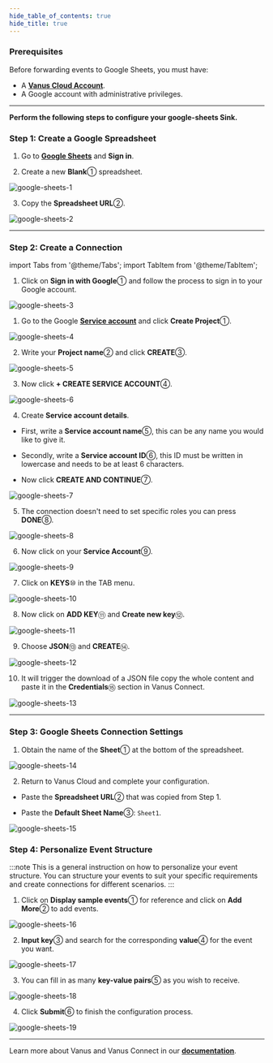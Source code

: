 ```yaml
--- 
hide_table_of_contents: true
hide_title: true
---
```


### Prerequisites

Before forwarding events to Google Sheets, you must have:

- A [**Vanus Cloud Account**](https://cloud.vanus.ai).
- A Google account with administrative privileges.

---

**Perform the following steps to configure your google-sheets Sink.**

### Step 1: Create a Google Spreadsheet

1. Go to [**Google Sheets**](https://docs.google.com/spreadsheets/u/0/) and **Sign in**.

2. Create a new **Blank**① spreadsheet.

![google-sheets-1](images/google-sheets-1.webp)

3. Copy the **Spreadsheet URL**②.

![google-sheets-2](images/google-sheets-2.webp)

---

### Step 2: Create a Connection

import Tabs from '@theme/Tabs';
import TabItem from '@theme/TabItem';

<Tabs>

<TabItem label="Authentication via Google" value="authentication-via-google">

1. Click on **Sign in with Google**① and follow the process to sign in to your Google account.

![google-sheets-3](images/google-sheets-3.webp)

</TabItem>

<TabItem label="Service Account Credentials" value="service-account-credentials">

1. Go to the Google [**Service account**](https://console.cloud.google.com/iam-admin/serviceaccounts) and click **Create Project**①.

![google-sheets-4](images/google-sheets-4.webp)

2. Write your **Project name**② and click **CREATE**③.

![google-sheets-5](images/google-sheets-5.webp)

3. Now click **+ CREATE SERVICE ACCOUNT**④.

![google-sheets-6](images/google-sheets-6.webp)

4. Create **Service account details**.

- First, write a **Service account name**⑤, this can be any name you would like to give it.

- Secondly, write a **Service account ID**⑥, this ID must be written in lowercase and needs to be at least 6 characters.

- Now click **CREATE AND CONTINUE**⑦.

![google-sheets-7](images/google-sheets-7.webp)

5. The connection doesn't need to set specific roles you can press **DONE**⑧.

![google-sheets-8](images/google-sheets-8.webp)

6. Now click on your **Service Account**⑨.

![google-sheets-9](images/google-sheets-9.webp)

7. Click on **KEYS**⑩ in the TAB menu.

![google-sheets-10](images/google-sheets-10.webp)

8. Now click on **ADD KEY**⑪ and **Create new key**⑫.

![google-sheets-11](images/google-sheets-11.webp)

9. Choose **JSON**⑬ and **CREATE**⑭.

![google-sheets-12](images/google-sheets-12.webp)

10. It will trigger the download of a JSON file copy the whole content and paste it in the **Credentials**⑮ section in Vanus Connect.

![google-sheets-13](images/google-sheets-13.webp)

</TabItem>

</Tabs>

---

### Step 3: Google Sheets Connection Settings

1. Obtain the name of the **Sheet**① at the bottom of the spreadsheet.

![google-sheets-14](images/google-sheets-14.webp)

2. Return to Vanus Cloud and complete your configuration.

- Paste the **Spreadsheet URL**② that was copied from Step 1.

- Paste the **Default Sheet Name**③: `Sheet1`.

![google-sheets-15](images/google-sheets-15.webp)

### Step 4: Personalize Event Structure

:::note
This is a general instruction on how to personalize your event structure. You can structure your events to suit your specific requirements and create connections for different scenarios.
:::

1. Click on **Display sample events**① for reference and click on **Add More**② to add events.

![google-sheets-16](images/google-sheets-16.webp)

2. **Input key**③ and search for the corresponding **value**④ for the event you want.

![google-sheets-17](images/google-sheets-17.webp)

3. You can fill in as many **key-value pairs**⑤ as you wish to receive.

![google-sheets-18](images/google-sheets-18.webp)

4. Click **Submit**⑥ to finish the configuration process.

![google-sheets-19](images/google-sheets-19.webp)

---

Learn more about Vanus and Vanus Connect in our [**documentation**](https://docs.vanus.ai).
